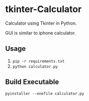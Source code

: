 # tkinter-Calculator

Calculator using Tkinter in Python.

GUI is similar to iphone calculator.

## Usage
1. `pip -r requirements.txt`
2. `python calculator.py`

## Build Executable
`pyinstaller --onefile calculator.py`
